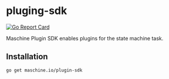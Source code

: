 # pluging-sdk

[![Go Report Card](https://goreportcard.com/badge/github.com/maschineio/plugin-sdk)](https://goreportcard.com/report/github.com/maschineio/plugin-sdk)

Maschine Plugin SDK enables plugins for the state machine task.

## Installation

```shell
go get maschine.io/plugin-sdk
```
